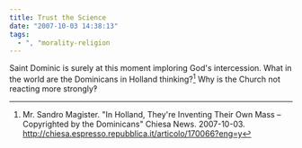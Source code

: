 ```yaml
---
title: Trust the Science
date: "2007-10-03 14:38:13"
tags:
  - ", "morality-religion
---
```

Saint Dominic is surely at this moment imploring God's intercession.  What in the world are the Dominicans in Holland thinking?[^200710031]  Why is the Church not reacting more strongly&#x203d;


[^200710031]:  Mr. Sandro Magister.  "In Holland, They're Inventing Their Own Mass – Copyrighted by the Dominicans"  Chiesa News.  2007-10-03.  <http://chiesa.espresso.repubblica.it/articolo/170066?eng=y>

